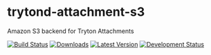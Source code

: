 trytond-attachment-s3
=====================

Amazon S3 backend for Tryton Attachments

[![Build Status](https://travis-ci.org/openlabs/trytond-attachment-s3.svg?branch=develop)](https://travis-ci.org/openlabs/trytond-attachment-s3)
[![Downloads](https://pypip.in/download/trytond_attachment_s3/badge.svg)](https://pypi.python.org/pypi/trytond_attachment_s3/)
[![Latest Version](https://pypip.in/version/trytond_attachment_s3/badge.svg)](https://pypi.python.org/pypi/trytond_attachment_s3/)
[![Development Status](https://pypip.in/status/trytond_attachment_s3/badge.svg)](https://pypi.python.org/pypi/trytond_attachment_s3/)

